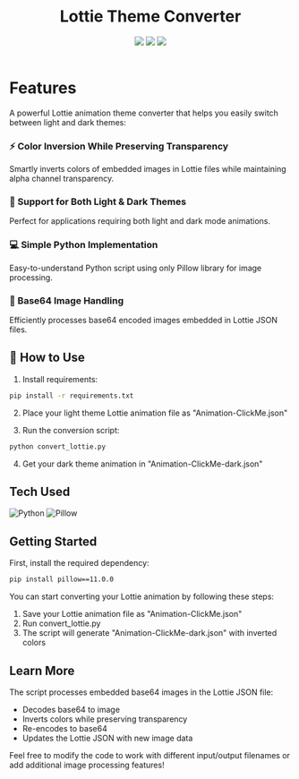 <div align="center">
 <h1> Lottie Theme Converter</h1>
 <img src="https://img.shields.io/badge/License-MIT-brightgreen?style=normal"/>
 <img src="https://img.shields.io/badge/python-3.8%2B-blue?style=normal"/>
 <img src="https://img.shields.io/badge/pillow-11.0.0-orange?style=normal"/>
</div>
<br/>

# Features
A powerful Lottie animation theme converter that helps you easily switch between light and dark themes:

### ⚡ Color Inversion While Preserving Transparency
Smartly inverts colors of embedded images in Lottie files while maintaining alpha channel transparency.

### 🎨 Support for Both Light & Dark Themes  
Perfect for applications requiring both light and dark mode animations.

### 💻 Simple Python Implementation
Easy-to-understand Python script using only Pillow library for image processing.

### 🔄 Base64 Image Handling
Efficiently processes base64 encoded images embedded in Lottie JSON files.

## 🤔 How to Use
1. Install requirements:
```bash
pip install -r requirements.txt
```

2. Place your light theme Lottie animation file as "Animation-ClickMe.json"

3. Run the conversion script:
```python
python convert_lottie.py
```

4. Get your dark theme animation in "Animation-ClickMe-dark.json"

## Tech Used
![Python](https://img.shields.io/badge/python-%2314354C.svg?style=for-the-badge&logo=python&logoColor=white)
![Pillow](https://img.shields.io/badge/Pillow-%23000.svg?style=for-the-badge&logo=python&logoColor=white)

## Getting Started

First, install the required dependency:

```bash
pip install pillow==11.0.0
```

You can start converting your Lottie animation by following these steps:

1. Save your Lottie animation file as "Animation-ClickMe.json"
2. Run convert_lottie.py
3. The script will generate "Animation-ClickMe-dark.json" with inverted colors

## Learn More

The script processes embedded base64 images in the Lottie JSON file:
- Decodes base64 to image
- Inverts colors while preserving transparency 
- Re-encodes to base64
- Updates the Lottie JSON with new image data

Feel free to modify the code to work with different input/output filenames or add additional image processing features!
